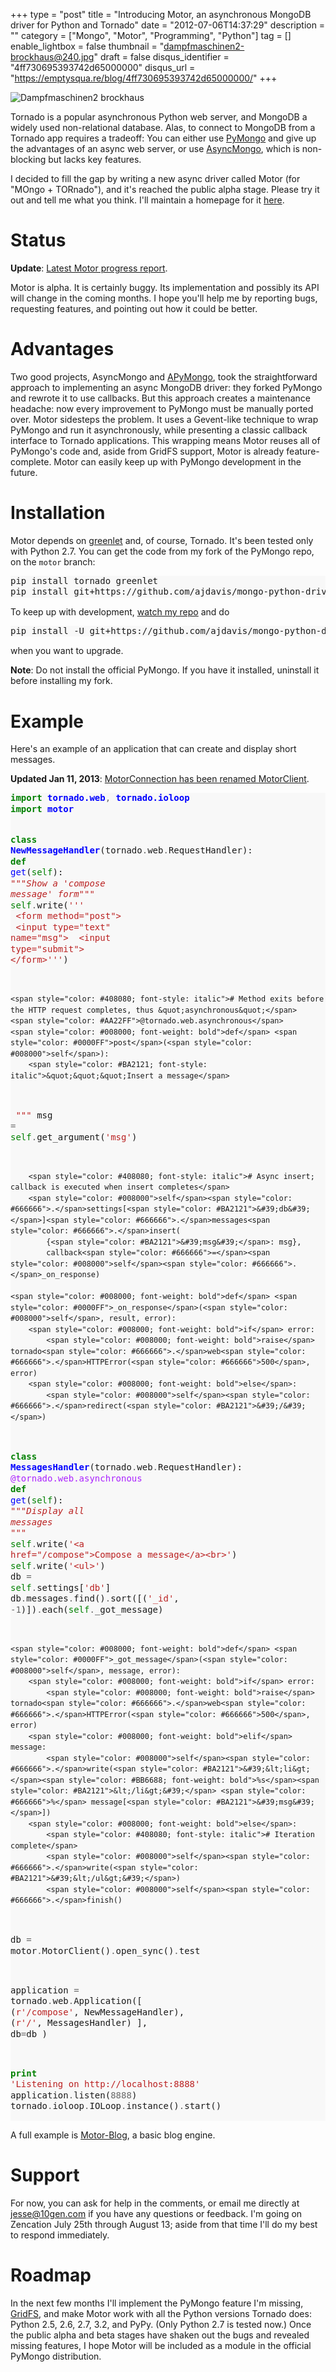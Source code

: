 +++
type = "post"
title = "Introducing Motor, an asynchronous MongoDB driver for Python and Tornado"
date = "2012-07-06T14:37:29"
description = ""
category = ["Mongo", "Motor", "Programming", "Python"]
tag = []
enable_lightbox = false
thumbnail = "dampfmaschinen2-brockhaus@240.jpg"
draft = false
disqus_identifier = "4ff730695393742d65000000"
disqus_url = "https://emptysqua.re/blog/4ff730695393742d65000000/"
+++

<p><img style="display:block; margin-left:auto; margin-right:auto;" src="dampfmaschinen2-brockhaus.jpg" alt="Dampfmaschinen2 brockhaus" title="Dampfmaschinen2_brockhaus.jpg" border="0"   /></p>
<p>Tornado is a popular asynchronous Python web server, and MongoDB a widely used non-relational database. Alas, to connect to MongoDB from a Tornado app requires a tradeoff: You can either use <a href="http://pypi.python.org/pypi/pymongo/">PyMongo</a> and give up the advantages of an async web server, or use <a href="http://pypi.python.org/pypi/asyncmongo/1.2.1">AsyncMongo</a>, which is non-blocking but lacks key features.</p>
<p>I decided to fill the gap by writing a new async driver called Motor (for "MOngo + TORnado"), and it's reached the public alpha stage. Please try it out and tell me what you think. I'll maintain a homepage for it <a href="http://motor.readthedocs.org/">here</a>.</p>
<h1 id="status">Status</h1>
<p><strong>Update</strong>: <a href="/motor-progress-report/">Latest Motor progress report</a>.</p>
<p>Motor is alpha. It is certainly buggy. Its implementation and possibly its API will change in the coming months. I hope you'll help me by reporting bugs, requesting features, and pointing out how it could be better.</p>
<h1 id="advantages">Advantages</h1>
<p>Two good projects, AsyncMongo and <a href="https://github.com/yamins81/apymongo/">APyMongo</a>, took the straightforward approach to implementing an async MongoDB driver: they forked PyMongo and rewrote it to use callbacks. But this approach creates a maintenance headache: now every improvement to PyMongo must be manually ported over. Motor sidesteps the problem. It uses a Gevent-like technique to wrap PyMongo and run it asynchronously, while presenting a classic callback interface to Tornado applications. This wrapping means Motor reuses all of PyMongo's code and, aside from GridFS support, Motor is already feature-complete. Motor can easily keep up with PyMongo development in the future.</p>
<h1 id="installation">Installation</h1>
<p>Motor depends on <a href="http://pypi.python.org/pypi/greenlet">greenlet</a> and, of course, Tornado. It's been tested only with Python 2.7. You can get the code from my fork of the PyMongo repo, on the <code>motor</code> branch:</p>
<div class="codehilite" style="background: #f8f8f8"><pre style="line-height: 125%">pip install tornado greenlet    
pip install git+https://github.com/ajdavis/mongo-python-driver.git@motor
</pre></div>


<p>To keep up with development, <a href="https://github.com/ajdavis/mongo-python-driver/tree/motor">watch my repo</a> and do </p>
<div class="codehilite" style="background: #f8f8f8"><pre style="line-height: 125%">pip install -U git+https://github.com/ajdavis/mongo-python-driver.git@motor
</pre></div>


<p>when you want to upgrade.</p>
<p><strong>Note</strong>: Do not install the official PyMongo. If you have it installed, uninstall it before installing my fork.</p>
<h1 id="example">Example</h1>
<p>Here's an example of an application that can create and display short messages.</p>
<p><strong>Updated Jan 11, 2013</strong>: <a href="/motorconnection-has-been-renamed-motorclient/">MotorConnection has been renamed MotorClient</a>.</p>
<div class="codehilite" style="background: #f8f8f8"><pre style="line-height: 125%"><span style="color: #008000; font-weight: bold">import</span> <span style="color: #0000FF; font-weight: bold">tornado.web</span><span style="color: #666666">,</span> <span style="color: #0000FF; font-weight: bold">tornado.ioloop</span>
<span style="color: #008000; font-weight: bold">import</span> <span style="color: #0000FF; font-weight: bold">motor</span>

<span style="color: #008000; font-weight: bold">class</span> <span style="color: #0000FF; font-weight: bold">NewMessageHandler</span>(tornado<span style="color: #666666">.</span>web<span style="color: #666666">.</span>RequestHandler):
    <span style="color: #008000; font-weight: bold">def</span> <span style="color: #0000FF">get</span>(<span style="color: #008000">self</span>):
        <span style="color: #BA2121; font-style: italic">&quot;&quot;&quot;Show a &#39;compose message&#39; form&quot;&quot;&quot;</span>
        <span style="color: #008000">self</span><span style="color: #666666">.</span>write(<span style="color: #BA2121">&#39;&#39;&#39;</span>
<span style="color: #BA2121">        &lt;form method=&quot;post&quot;&gt;</span>
<span style="color: #BA2121">            &lt;input type=&quot;text&quot; name=&quot;msg&quot;&gt;</span>
<span style="color: #BA2121">            &lt;input type=&quot;submit&quot;&gt;</span>
<span style="color: #BA2121">        &lt;/form&gt;&#39;&#39;&#39;</span>)

    <span style="color: #408080; font-style: italic"># Method exits before the HTTP request completes, thus &quot;asynchronous&quot;</span>
    <span style="color: #AA22FF">@tornado.web.asynchronous</span>
    <span style="color: #008000; font-weight: bold">def</span> <span style="color: #0000FF">post</span>(<span style="color: #008000">self</span>):
        <span style="color: #BA2121; font-style: italic">&quot;&quot;&quot;Insert a message</span>
<span style="color: #BA2121; font-style: italic">        &quot;&quot;&quot;</span>
        msg <span style="color: #666666">=</span> <span style="color: #008000">self</span><span style="color: #666666">.</span>get_argument(<span style="color: #BA2121">&#39;msg&#39;</span>)

        <span style="color: #408080; font-style: italic"># Async insert; callback is executed when insert completes</span>
        <span style="color: #008000">self</span><span style="color: #666666">.</span>settings[<span style="color: #BA2121">&#39;db&#39;</span>]<span style="color: #666666">.</span>messages<span style="color: #666666">.</span>insert(
            {<span style="color: #BA2121">&#39;msg&#39;</span>: msg},
            callback<span style="color: #666666">=</span><span style="color: #008000">self</span><span style="color: #666666">.</span>_on_response)

    <span style="color: #008000; font-weight: bold">def</span> <span style="color: #0000FF">_on_response</span>(<span style="color: #008000">self</span>, result, error):
        <span style="color: #008000; font-weight: bold">if</span> error:
            <span style="color: #008000; font-weight: bold">raise</span> tornado<span style="color: #666666">.</span>web<span style="color: #666666">.</span>HTTPError(<span style="color: #666666">500</span>, error)
        <span style="color: #008000; font-weight: bold">else</span>:
            <span style="color: #008000">self</span><span style="color: #666666">.</span>redirect(<span style="color: #BA2121">&#39;/&#39;</span>)

<span style="color: #008000; font-weight: bold">class</span> <span style="color: #0000FF; font-weight: bold">MessagesHandler</span>(tornado<span style="color: #666666">.</span>web<span style="color: #666666">.</span>RequestHandler):
    <span style="color: #AA22FF">@tornado.web.asynchronous</span>
    <span style="color: #008000; font-weight: bold">def</span> <span style="color: #0000FF">get</span>(<span style="color: #008000">self</span>):
        <span style="color: #BA2121; font-style: italic">&quot;&quot;&quot;Display all messages</span>
<span style="color: #BA2121; font-style: italic">        &quot;&quot;&quot;</span>
        <span style="color: #008000">self</span><span style="color: #666666">.</span>write(<span style="color: #BA2121">&#39;&lt;a href=&quot;/compose&quot;&gt;Compose a message&lt;/a&gt;&lt;br&gt;&#39;</span>)
        <span style="color: #008000">self</span><span style="color: #666666">.</span>write(<span style="color: #BA2121">&#39;&lt;ul&gt;&#39;</span>)
        db <span style="color: #666666">=</span> <span style="color: #008000">self</span><span style="color: #666666">.</span>settings[<span style="color: #BA2121">&#39;db&#39;</span>]
        db<span style="color: #666666">.</span>messages<span style="color: #666666">.</span>find()<span style="color: #666666">.</span>sort([(<span style="color: #BA2121">&#39;_id&#39;</span>, <span style="color: #666666">-1</span>)])<span style="color: #666666">.</span>each(<span style="color: #008000">self</span><span style="color: #666666">.</span>_got_message)

    <span style="color: #008000; font-weight: bold">def</span> <span style="color: #0000FF">_got_message</span>(<span style="color: #008000">self</span>, message, error):
        <span style="color: #008000; font-weight: bold">if</span> error:
            <span style="color: #008000; font-weight: bold">raise</span> tornado<span style="color: #666666">.</span>web<span style="color: #666666">.</span>HTTPError(<span style="color: #666666">500</span>, error)
        <span style="color: #008000; font-weight: bold">elif</span> message:
            <span style="color: #008000">self</span><span style="color: #666666">.</span>write(<span style="color: #BA2121">&#39;&lt;li&gt;</span><span style="color: #BB6688; font-weight: bold">%s</span><span style="color: #BA2121">&lt;/li&gt;&#39;</span> <span style="color: #666666">%</span> message[<span style="color: #BA2121">&#39;msg&#39;</span>])
        <span style="color: #008000; font-weight: bold">else</span>:
            <span style="color: #408080; font-style: italic"># Iteration complete</span>
            <span style="color: #008000">self</span><span style="color: #666666">.</span>write(<span style="color: #BA2121">&#39;&lt;/ul&gt;&#39;</span>)
            <span style="color: #008000">self</span><span style="color: #666666">.</span>finish()

db <span style="color: #666666">=</span> motor<span style="color: #666666">.</span>MotorClient()<span style="color: #666666">.</span>open_sync()<span style="color: #666666">.</span>test

application <span style="color: #666666">=</span> tornado<span style="color: #666666">.</span>web<span style="color: #666666">.</span>Application([
        (<span style="color: #BA2121">r&#39;/compose&#39;</span>, NewMessageHandler),
        (<span style="color: #BA2121">r&#39;/&#39;</span>, MessagesHandler)
    ], db<span style="color: #666666">=</span>db
)

<span style="color: #008000; font-weight: bold">print</span> <span style="color: #BA2121">&#39;Listening on http://localhost:8888&#39;</span>
application<span style="color: #666666">.</span>listen(<span style="color: #666666">8888</span>)
tornado<span style="color: #666666">.</span>ioloop<span style="color: #666666">.</span>IOLoop<span style="color: #666666">.</span>instance()<span style="color: #666666">.</span>start()
</pre></div>


<p>A full example is <a href="https://github.com/ajdavis/motor-blog">Motor-Blog</a>, a basic blog engine.</p>
<h1 id="support">Support</h1>
<p>For now, you can ask for help in the comments, or email me directly at <a href="mailto:jesse@10gen.com">jesse@10gen.com</a> if you have any questions or feedback. I'm going on Zencation July 25th through August 13; aside from that time I'll do my best to respond immediately.</p>
<h1 id="roadmap">Roadmap</h1>
<p>In the next few months I'll implement the PyMongo feature I'm missing, <a href="http://api.mongodb.org/python/current/api/gridfs/index.html">GridFS</a>, and make Motor work with all the Python versions Tornado does: Python 2.5, 2.6, 2.7, 3.2, and PyPy. (Only Python 2.7 is tested now.) Once the public alpha and beta stages have shaken out the bugs and revealed missing features, I hope Motor will be included as a module in the official PyMongo distribution.</p>
